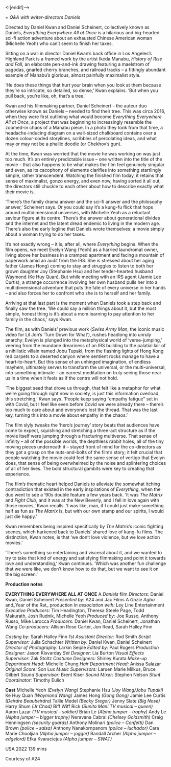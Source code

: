 
<![endif]-->

_+ Q&A with writer-directors Daniels_

Directed by Daniel Kwan and Daniel Scheinert, collectively known as Daniels, _Everything Everywhere All at Once_ is a hilarious and big-hearted sci-fi action adventure about an exhausted Chinese American woman (Michelle Yeoh) who can’t seem to finish her taxes.

Sitting on a wall in director Daniel Kwan’s back office in Los Angeles’s Highland Park is a framed work by the artist Ikeda Manabu, _History of Rise and Fall_, an elaborate pen-and-ink drawing featuring a maelstrom of pagodas, gnarled cherry branches, and railroad tracks – a fittingly abundant example of Manabu’s glorious, almost painfully maximalist style.

‘He does these things that hurt your brain when you look at them because they’re so intricate, so detailed, so dense,’ Kwan explains. ‘But when you pull back, you’re like, oh, that’s a tree.’

Kwan and his filmmaking partner, Daniel Scheinert – the auteur duo otherwise known as Daniels – needed to find their tree. This was circa 2016, when they were first outlining what would become _Everything Everywhere All at Once_, a project that was beginning to increasingly resemble the zoomed-in chaos of a Manabu piece. In a photo they took from that time, a headache-inducing diagram on a wall-sized chalkboard contains over a dozen colour-coded storylines, scribbles of per­colating ideas, and what may or may not be a phallic doodle (or Chekhov’s gun).

At the time, Kwan was worried that the movie he was working on was just too much. It’s an entirely predictable issue – one written into the title of the movie – that also happens to be what makes the film feel genuinely singular and even, as its cacophony of elements clarifies into something startlingly simple, rather transcendent. Watching the finished film today, it retains that sense of maximalist, gonzo energy, and even now, having sorted it all out, the directors still chuckle to each other about how to describe exactly what their movie is.

‘There’s the family drama answer and the sci-fi answer and the philosophy answer,’ Scheinert says. Or you could say it’s a kung-fu flick that hops around multidimensional universes, with Michelle Yeoh as a reluctant saviour figure at its centre. There’s the answer about generational divides and the inter­net and the latent dread endemic to living in the modern age. There’s also the early logline that Daniels wrote themselves: a movie simply about a woman trying to do her taxes.

It’s not exactly wrong – it is, after all, where _Everything_ begins. When the film opens, we meet Evelyn Wang (Yeoh) as a har­ried laundromat owner, living above her business in a cramped apartment and facing a mountain of paperwork amid an audit from the IRS. She is stressed about her aging father (James Hong) coming to stay and struggles to listen to both her grown daughter Joy (Stephanie Hsu) and her tender-hearted husband Waymond (Ke Huy Quan). But while meeting with an IRS agent (Jamie Lee Curtis), a strange occurrence involving her own husband pulls her into a multidimensional adventure that puts the fate of every universe in her hands – and also forces her to confront who she is to herself and her family.

Arriving at that last part is the moment when Daniels took a step back and finally saw the tree. ‘We could say a million things about it, but the most simple, honest thing is it’s about a mom learning to pay attention to her family in the chaos,’ says Kwan.

The film, as with Daniels’ previous work (_Swiss Army Man_, the iconic music video for Lil Jon’s ‘Turn Down for What’), rushes headlong into unruly anarchy: Evelyn is plunged into the meta­physical world of ‘verse-jumping,’ veering from the mundane dreariness of an IRS building to the palatial lair of a nihilistic villain named Jobu Tupaki, from the flashing lights of Hong Kong red carpets to a deserted canyon where sentient rocks manage to have a heart-to-heart. But this sense of an un­hinged imagination, of endless mayhem, ultimately serves to transform the universal, or the multi-universal, into something intimate – an earnest meditation on truly seeing those near us in a time when it feels as if the centre will not hold.

‘The biggest seed that drove us through, that felt like a meta­phor for what we’re going through right now in society, is just this information overload, this stretching,’ Kwan says. ‘People keep saying “empathy fatigue” set in with Covid, but I feel like even before Covid we were already there – there’s too much to care about and everyone’s lost the thread. That was the last key, turning this into a movie about empathy in the chaos.’

The film slyly tweaks the ‘hero’s journey’ story beats that audiences have come to expect, squishing and stretching a three-act structure as if the movie itself were jumping through a fracturing multiverse. That sense of infinity – all of the pos­sible worlds, the depthless rabbit holes, all of the tiny moving pieces underneath it – stayed front of mind for the co-direc­tors as they got a grasp on the nuts-and-bolts of the film’s story; it felt crucial that people watching the movie could feel the same sense of vertigo that Evelyn does, that sense of being overwhelmed by the noise and splintering choices of all of her lives. The bold structural gambits were key to creating that experience.

The film’s thematic heart helped Daniels to alleviate the some­what itching contradiction that existed in the early inspirations of _Everything_, when the duo went to see a ‘90s double feature a few years back. ‘It was _The Matrix_ and _Fight Club_, and it was at the New Beverly, and I fell in love again with those movies,’ Kwan recalls. ‘I was like, man, if I could just make something half as fun as _The Matrix_ is, but with our own stamp and our spirits, I would just die happy.’

Kwan remembers being inspired specifically by _The Matrix_’s iconic fighting scenes, which harkened back to Daniels’ shared love of kung-fu films. The distinction, Kwan notes, is that ‘we don’t love violence, but we love action movies.’

‘There’s something so entertaining and visceral about it, and we wanted to try to take that kind of energy and satisfying filmmaking and point it towards love and understanding,’ Kwan continues. ‘Which was another fun challenge that we were like, we don’t know how to do that, but we want to see it on the big screen.’

**Production notes**

  

**EVERYTHING EVERYWHERE ALL AT ONCE**
A _Daniels_ film
_Directors:_ Daniel Kwan, Daniel Scheinert
_Presented by:_ A24 and Jac Films
A _Gozie Agbo_ and_Year of the Rat_ production
_In association with:_ Ley Line Entertainment
_Executive Producers:_ Tim Headington, Theresa Steele Page, Todd Makurath, Josh Rudnik, Michelle Yeoh
_Produced by:_ Joe Russo,  Anthony Russo,  Mike Larocca
_Producers:_ Daniel Kwan,  Daniel Scheinert,  Jonathan Wang
_Co-producers:_ Allison Rose Carter, Jon Read, Sarah Halley Finn

_Casting by:_ Sarah Halley Finn
_1st Assistant Director:_ Rod Smith
_Script Supervisor:_ Julia Schachter
_Written by:_ Daniel Kwan, Daniel Scheinert
_Director of Photography:_ Larkin Seiple
_Edited by:_ Paul Rogers
_Production Designer:_ Jason Kisvarday
_Set Designer_: Lia Burton
_Visual Effects Supervisor:_ Zak Stoltz
_Costume Designers:_ Shirley Kurata
_Make-up Department Head:_ Michelle Chung
_Hair Department Head:_ Anissa Salazar
_Original Score:_ Son Lux
_Music Supervisors:_ Laruen Marie Milkus, Bruce Gilbert
_Sound Supervisor:_ Brent Kiser
_Sound Mixer:_ Stephen Nelson
_Stunt Coordinator:_ Timothy Eulich

**Cast**
Michelle  Yeoh _(Evelyn Wang)_
Stephanie  Hsu _(Joy Wang/Jobu Tupaki)_
Ke  Huy  Quan _(Waymond Wang)_
James  Hong _(Gong Gong)_
Jamie  Lee  Curtis _(Deirdre Beaubeirdra)_
Tallie  Medel _(Becky Sregor)_
Jenny  Slate _(Big Nose)_
Harry  Shum _(Jr Chad)_
Biff  Wiff  Rick _(Sunita Mani TV musical – queen)_
Aaron  Lazar _(TV musical – soldier)_
Brian  Le _(Alpha jumper – trophy)_
Andy  Le _(Alpha jumper – bigger trophy)_
Neravana  Cabral _(Chelsey Goldsmith)_
Craig  Henningsen _(security guards)_
Anthony  Molinari _(police – Confetti)_
Dan  Brown _(police – salsa)_
Anthony  Nanakornpanom _(police – luchador)_
Cara  Marie  Chooljian _(Alpha jumper – jogger)_
Randall  Archer _(Alpha jumper – edgelord)_
Efka  Kvaraciejus _(Alpha jumper – SWAT)_

USA 2022
139 mins

Courtesy of A24
<!--stackedit_data:
eyJoaXN0b3J5IjpbLTQzMDk2Mjk2OF19
-->